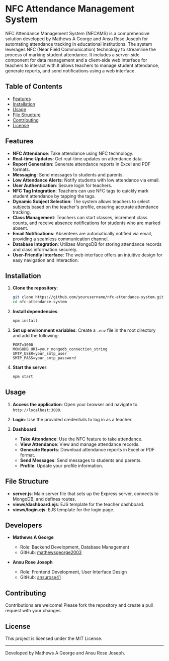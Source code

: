 # NFC Attendance Management System

NFC Attendance Management System (NFCAMS) is a comprehensive solution developed by Mathews A George and Ansu Rose Joseph for automating attendance tracking in educational institutions. The system leverages NFC (Near Field Communication) technology to streamline the process of marking student attendance. It includes a server-side component for data management and a client-side web interface for teachers to interact with.It allows teachers to manage student attendance, generate reports, and send notifications using a web interface.

## Table of Contents

- [Features](#features)
- [Installation](#installation)
- [Usage](#usage)
- [File Structure](#file-structure)
- [Contributing](#contributing)
- [License](#license)

## Features

- **NFC Attendance**: Take attendance using NFC technology.
- **Real-time Updates**: Get real-time updates on attendance data.
- **Report Generation**: Generate attendance reports in Excel and PDF formats.
- **Messaging**: Send messages to students and parents.
- **Low Attendance Alerts**: Notify students with low attendance via email.
- **User Authentication**: Secure login for teachers.
- **NFC Tag Integration**: Teachers can use NFC tags to quickly mark student attendance by tapping the tags.
- **Dynamic Subject Selection**: The system allows teachers to select subjects based on the teacher's profile, ensuring accurate attendance tracking.
- **Class Management**: Teachers can start classes, increment class counts, and receive absence notifications for students who are marked absent.
- **Email Notifications**: Absentees are automatically notified via email, providing a seamless communication channel.
- **Database Integration**: Utilizes MongoDB for storing attendance records and class information securely.
- **User-Friendly Interface**: The web interface offers an intuitive design for easy navigation and interaction.

## Installation

1. **Clone the repository**:
    ```bash
    git clone https://github.com/yourusername/nfc-attendance-system.git
    cd nfc-attendance-system
    ```

2. **Install dependencies**:
    ```bash
    npm install
    ```

3. **Set up environment variables**:
    Create a `.env` file in the root directory and add the following:
    ```env
    PORT=3000
    MONGODB_URI=your_mongodb_connection_string
    SMTP_USER=your_smtp_user
    SMTP_PASS=your_smtp_password
    ```

4. **Start the server**:
    ```bash
    npm start
    ```

## Usage

1. **Access the application**:
    Open your browser and navigate to `http://localhost:3000`.

2. **Login**:
    Use the provided credentials to log in as a teacher.

3. **Dashboard**:
    - **Take Attendance**: Use the NFC feature to take attendance.
    - **View Attendance**: View and manage attendance records.
    - **Generate Reports**: Download attendance reports in Excel or PDF format.
    - **Send Messages**: Send messages to students and parents.
    - **Profile**: Update your profile information.

## File Structure

- **server.js**: Main server file that sets up the Express server, connects to MongoDB, and defines routes.
- **views/dashboard.ejs**: EJS template for the teacher dashboard.
- **views/login.ejs**: EJS template for the login page.

## Developers
- **Mathews A George**
  - Role: Backend Development, Database Management
  - GitHub: [mathewsgeorge2003](https://github.com/mathewsageorge)

- **Ansu Rose Joseph**
  - Role: Frontend Development, User Interface Design
  - GitHub: [ansurose41](https://github.com/ansurose41)

## Contributing

Contributions are welcome! Please fork the repository and create a pull request with your changes.

## License

This project is licensed under the MIT License.

---

Developed by Mathews A George and Ansu Rose Joseph.
